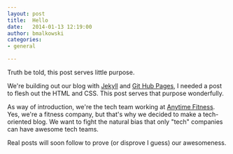 ```yaml
---
layout: post
title:  Hello
date:   2014-01-13 12:19:00
author: bmalkowski
categories:
- general

---
```


Truth be told, this post serves little purpose.

We're building out our blog with [Jekyll](https://github.com/mojombo/jekyll) and [Git Hub Pages](http://pages.github.com/), I needed a post to flesh out the HTML and CSS. This post serves that purpose wonderfully.

As way of introduction, we're the tech team working at [Anytime Fitness](http://anytimefitness.com/). Yes, we're a fitness company, but that's why we decided to make a tech-oriented blog. We want to fight the natural bias that only "tech" companies can have awesome tech teams.

Real posts will soon follow to prove (or disprove I guess) our awesomeness.
